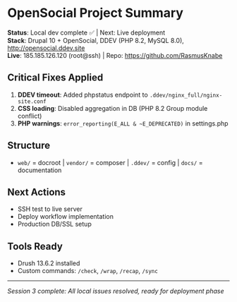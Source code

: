 # OpenSocial Project Summary

**Status**: Local dev complete ✅ | Next: Live deployment  
**Stack**: Drupal 10 + OpenSocial, DDEV (PHP 8.2, MySQL 8.0), http://opensocial.ddev.site  
**Live**: 185.185.126.120 (root@ssh) | Repo: https://github.com/RasmusKnabe  

## Critical Fixes Applied
1. **DDEV timeout**: Added phpstatus endpoint to `.ddev/nginx_full/nginx-site.conf`
2. **CSS loading**: Disabled aggregation in DB (PHP 8.2 Group module conflict)  
3. **PHP warnings**: `error_reporting(E_ALL & ~E_DEPRECATED)` in settings.php

## Structure
- `web/` = docroot | `vendor/` = composer | `.ddev/` = config | `docs/` = documentation

## Next Actions
- SSH test to live server
- Deploy workflow implementation  
- Production DB/SSL setup

## Tools Ready
- Drush 13.6.2 installed
- Custom commands: `/check`, `/wrap`, `/recap`, `/sync`

---
*Session 3 complete: All local issues resolved, ready for deployment phase*